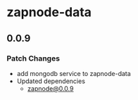 # zapnode-data

## 0.0.9

### Patch Changes

- add mongodb service to zapnode-data
- Updated dependencies
  - zapnode@0.0.9
